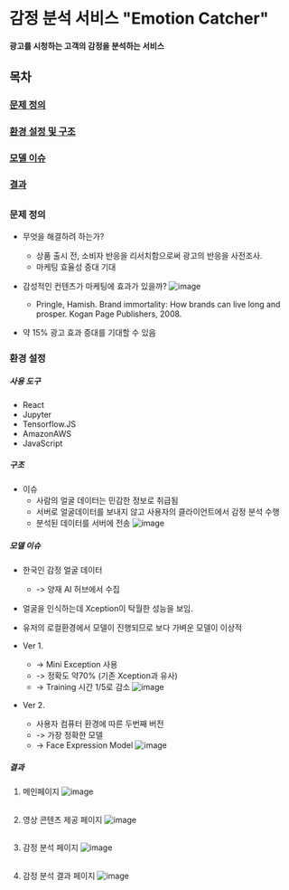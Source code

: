# 감정 분석 서비스 "Emotion Catcher"

#### 광고를 시청하는 고객의 감정을 분석하는 서비스

##

## 목차
### [문제 정의](#문제-정의)
### [환경 설정 및 구조](#환경-설정-및-구조)
### [모델 이슈](#모델-이슈)
### [결과](#모델-이슈)
####
####
####
####
####
####
####
####
####
####
####
####
####
####
####
##

### 문제 정의 
- 무엇을 해결하려 하는가?
   - 상품 출시 전, 소비자 반응을 리서치함으로써 광고의 반응을 사전조사.
   - 마케팅 효율성 증대 기대
 
- 감성적인 컨텐츠가 마케팅에 효과가 있을까?
![image](https://user-images.githubusercontent.com/19571027/160348486-3a29dd8c-e68a-4dec-8875-d7810ea6ce8a.png)
    - Pringle, Hamish. Brand immortality: How brands can live long and prosper. Kogan Page Publishers, 2008.
- 약 15% 광고 효과 증대를 기대할 수 있음

### 환경 설정

##### 사용 도구
- React
- Jupyter
- Tensorflow.JS
- AmazonAWS
- JavaScript

##### 구조
- 이슈
    - 사람의 얼굴 데이터는 민감한 정보로 취급됨
    - 서버로 얼굴데이터를 보내지 않고 사용자의 클라이언트에서 감정 분석 수행
    - 분석된 데이터를 서버에 전송
 ![image](https://user-images.githubusercontent.com/19571027/160350661-54d4d00e-18bb-48f4-a5bc-73f4212452d0.png)

##### 모델 이슈
- 한국인 감정 얼굴 데이터
   - -> 양재 AI 허브에서 수집
- 얼굴을 인식하는데 Xception이 탁월한 성능을 보임.
- 유저의 로컬환경에서 모델이 진행되므로 보다 가벼운 모델이 이상적
- Ver 1.
   - -> Mini Exception 사용
   - -> 정확도 약70% (기존 Xception과 유사) 
   - -> Training 시간 1/5로 감소
![image](https://user-images.githubusercontent.com/19571027/160360813-d05acb99-5a78-43e4-896f-8c61c39fffc5.png)

- Ver 2.
   - 사용자 컴퓨터 환경에 따른 두번째 버전
   - -> 가장 정확한 모델
   - -> Face Expression Model
![image](https://user-images.githubusercontent.com/19571027/160361674-1dc9c284-fe02-40cd-98b7-55eb6f80d77f.png)

##### 결과

1. 메인페이지
 ![image](https://user-images.githubusercontent.com/19571027/160361948-611c1ace-6847-4957-a90a-c16a2374a764.png)
##
2. 영상 콘텐츠 제공 페이지 
![image](https://user-images.githubusercontent.com/19571027/160362030-becb3f66-6562-45e0-b9de-9cc8a7d283f3.png)
##
3. 감정 분석 페이지
![image](https://user-images.githubusercontent.com/19571027/160362087-4fede351-1dbe-41cb-b3dd-ceaae2353614.png)
##
4. 감정 분석 결과 페이지
![image](https://user-images.githubusercontent.com/19571027/160362481-ae781ff5-ae58-4df3-93d9-85b3ac1626d6.png)





